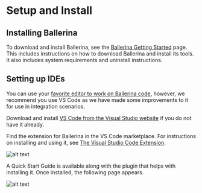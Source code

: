 # Setup and Install

## Installing Ballerina

To download and install Ballerina, see the [Ballerina Getting Started](#https://ballerina.io/learn/getting-started/) page. This includes instructions on how to download Ballerina and install its tools. It also includes system requirements and uninstall instructions.

## Setting up IDEs

You can use your [favorite editor to work on Ballerina code](#https://ballerina.io/learn/tools-ides/), however, we recommend you use VS Code as we have made some improvements to it for use in integration scenarios.

Download and install [VS Code from the Visual Studio website](#https://code.visualstudio.com/Download) if you do not have it already.

Find the extension for Ballerina in the VS Code marketplace. For instructions on installing and using it, see [The Visual Studio Code Extension](#https://ballerina.io/learn/tools-ides/vscode-plugin/).

![alt text](../../assets/img/vs-code-ballerina-plugin.png)

A Quick Start Guide is available along with the plugin that helps with installing it. Once installed, the following page appears.

![alt text](../../assets/img/vs-code-landing.png)

